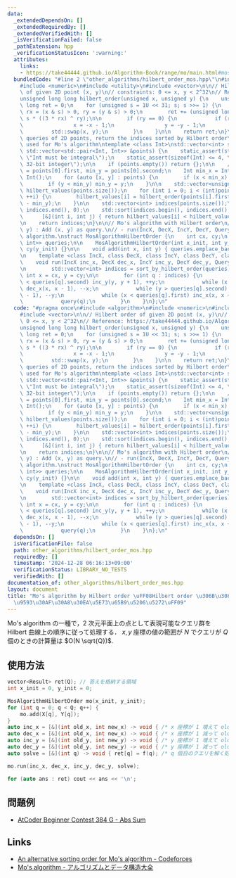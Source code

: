 ```yaml
---
data:
  _extendedDependsOn: []
  _extendedRequiredBy: []
  _extendedVerifiedWith: []
  _isVerificationFailed: false
  _pathExtension: hpp
  _verificationStatusIcon: ':warning:'
  attributes:
    links:
    - https://take44444.github.io/Algorithm-Book/range/mo/main.html#mos-algorithm
  bundledCode: "#line 2 \"other_algorithms/hilbert_order_mos.hpp\"\n#include <algorithm>\n\
    #include <numeric>\n#include <utility>\n#include <vector>\n\n// Hilbert order\
    \ of given 2D point (x, y)\n// constraints: 0 <= x, y < 2^32\n// Reference: https://take44444.github.io/Algorithm-Book/range/mo/main.html#mos-algorithm\n\
    unsigned long long hilbert_order(unsigned x, unsigned y) {\n    unsigned long\
    \ long ret = 0;\n    for (unsigned s = 1U << 31; s; s >>= 1) {\n        unsigned\
    \ rx = (x & s) > 0, ry = (y & s) > 0;\n        ret += (unsigned long long)s *\
    \ s * ((3 * rx) ^ ry);\n\n        if (ry == 0) {\n            if (rx == 1) {\n\
    \                x = -x - 1;\n                y = -y - 1;\n            }\n   \
    \         std::swap(x, y);\n        }\n    }\n\n    return ret;\n}\n\n// Given\
    \ queries of 2D points, return the indices sorted by Hilbert order\n// Can be\
    \ used for Mo's algorithm\ntemplate <class Int>\nstd::vector<int> sort_by_hilbert_order(const\
    \ std::vector<std::pair<Int, Int>> &points) {\n    static_assert(std::is_integral<Int>::value,\
    \ \"Int must be integral\");\n    static_assert(sizeof(Int) <= 4, \"Int must be\
    \ 32-bit integer\");\n\n    if (points.empty()) return {};\n\n    // Int min_x\
    \ = points[0].first, min_y = points[0].second;\n    Int min_x = Int(), min_y =\
    \ Int();\n    for (auto [x, y] : points) {\n        if (x < min_x) min_x = x;\n\
    \        if (y < min_y) min_y = y;\n    }\n\n    std::vector<unsigned long long>\
    \ hilbert_values(points.size());\n    for (int i = 0; i < (int)points.size();\
    \ ++i) {\n        hilbert_values[i] = hilbert_order(points[i].first - min_x, points[i].second\
    \ - min_y);\n    }\n\n    std::vector<int> indices(points.size());\n    std::iota(indices.begin(),\
    \ indices.end(), 0);\n    std::sort(indices.begin(), indices.end(),\n        \
    \      [&](int i, int j) { return hilbert_values[i] < hilbert_values[j]; });\n\
    \n    return indices;\n}\n\n// Mo's algorithm with Hilbert order\n// - add(x,\
    \ y) : Add (x, y) as query.\n// - run(IncX, DecX, IncY, DecY, Query) : run Mo's\
    \ algorithm.\nstruct MosAlgorithmHilbertOrder {\n    int cx, cy;\n    std::vector<std::pair<int,\
    \ int>> queries;\n\n    MosAlgorithmHilbertOrder(int x_init, int y_init) : cx(x_init),\
    \ cy(y_init) {}\n\n    void add(int x, int y) { queries.emplace_back(x, y); }\n\
    \n    template <class IncX, class DecX, class IncY, class DecY, class Query>\n\
    \    void run(IncX inc_x, DecX dec_x, IncY inc_y, DecY dec_y, Query query) {\n\
    \n        std::vector<int> indices = sort_by_hilbert_order(queries);\n       \
    \ int x = cx, y = cy;\n\n        for (int q : indices) {\n            while (y\
    \ < queries[q].second) inc_y(y, y + 1), ++y;\n            while (x > queries[q].first)\
    \ dec_x(x, x - 1), --x;\n            while (y > queries[q].second) dec_y(y, y\
    \ - 1), --y;\n            while (x < queries[q].first) inc_x(x, x + 1), ++x;\n\
    \            query(q);\n        }\n    }\n};\n"
  code: "#pragma once\n#include <algorithm>\n#include <numeric>\n#include <utility>\n\
    #include <vector>\n\n// Hilbert order of given 2D point (x, y)\n// constraints:\
    \ 0 <= x, y < 2^32\n// Reference: https://take44444.github.io/Algorithm-Book/range/mo/main.html#mos-algorithm\n\
    unsigned long long hilbert_order(unsigned x, unsigned y) {\n    unsigned long\
    \ long ret = 0;\n    for (unsigned s = 1U << 31; s; s >>= 1) {\n        unsigned\
    \ rx = (x & s) > 0, ry = (y & s) > 0;\n        ret += (unsigned long long)s *\
    \ s * ((3 * rx) ^ ry);\n\n        if (ry == 0) {\n            if (rx == 1) {\n\
    \                x = -x - 1;\n                y = -y - 1;\n            }\n   \
    \         std::swap(x, y);\n        }\n    }\n\n    return ret;\n}\n\n// Given\
    \ queries of 2D points, return the indices sorted by Hilbert order\n// Can be\
    \ used for Mo's algorithm\ntemplate <class Int>\nstd::vector<int> sort_by_hilbert_order(const\
    \ std::vector<std::pair<Int, Int>> &points) {\n    static_assert(std::is_integral<Int>::value,\
    \ \"Int must be integral\");\n    static_assert(sizeof(Int) <= 4, \"Int must be\
    \ 32-bit integer\");\n\n    if (points.empty()) return {};\n\n    // Int min_x\
    \ = points[0].first, min_y = points[0].second;\n    Int min_x = Int(), min_y =\
    \ Int();\n    for (auto [x, y] : points) {\n        if (x < min_x) min_x = x;\n\
    \        if (y < min_y) min_y = y;\n    }\n\n    std::vector<unsigned long long>\
    \ hilbert_values(points.size());\n    for (int i = 0; i < (int)points.size();\
    \ ++i) {\n        hilbert_values[i] = hilbert_order(points[i].first - min_x, points[i].second\
    \ - min_y);\n    }\n\n    std::vector<int> indices(points.size());\n    std::iota(indices.begin(),\
    \ indices.end(), 0);\n    std::sort(indices.begin(), indices.end(),\n        \
    \      [&](int i, int j) { return hilbert_values[i] < hilbert_values[j]; });\n\
    \n    return indices;\n}\n\n// Mo's algorithm with Hilbert order\n// - add(x,\
    \ y) : Add (x, y) as query.\n// - run(IncX, DecX, IncY, DecY, Query) : run Mo's\
    \ algorithm.\nstruct MosAlgorithmHilbertOrder {\n    int cx, cy;\n    std::vector<std::pair<int,\
    \ int>> queries;\n\n    MosAlgorithmHilbertOrder(int x_init, int y_init) : cx(x_init),\
    \ cy(y_init) {}\n\n    void add(int x, int y) { queries.emplace_back(x, y); }\n\
    \n    template <class IncX, class DecX, class IncY, class DecY, class Query>\n\
    \    void run(IncX inc_x, DecX dec_x, IncY inc_y, DecY dec_y, Query query) {\n\
    \n        std::vector<int> indices = sort_by_hilbert_order(queries);\n       \
    \ int x = cx, y = cy;\n\n        for (int q : indices) {\n            while (y\
    \ < queries[q].second) inc_y(y, y + 1), ++y;\n            while (x > queries[q].first)\
    \ dec_x(x, x - 1), --x;\n            while (y > queries[q].second) dec_y(y, y\
    \ - 1), --y;\n            while (x < queries[q].first) inc_x(x, x + 1), ++x;\n\
    \            query(q);\n        }\n    }\n};\n"
  dependsOn: []
  isVerificationFile: false
  path: other_algorithms/hilbert_order_mos.hpp
  requiredBy: []
  timestamp: '2024-12-28 06:16:13+09:00'
  verificationStatus: LIBRARY_NO_TESTS
  verifiedWith: []
documentation_of: other_algorithms/hilbert_order_mos.hpp
layout: document
title: "Mo's algorithm by Hilbert order \uFF08Hilbert order \u306B\u3088\u308B\u533A\
  \u9593\u30AF\u30A8\u30EA\u5E73\u65B9\u5206\u5272\uFF09"
---
```


Mo's algorithm の一種で，2 次元平面上の点として表現可能なクエリ群を Hilbert 曲線上の順序に従って処理する． $x, y$ 座標の値の範囲が $N$ でクエリが $Q$ 個のときの計算量は $O(N \sqrt{Q})$.

## 使用方法

```cpp
vector<Result> ret(Q); // 答えを格納する領域
int x_init = 0, y_init = 0;

MosAlgorithmHilbertOrder mo(x_init, y_init);
for (int q = 0; q < Q; q++) {
    mo.add(X[q], Y[q]);
}
auto inc_x = [&](int old_x, int new_x) -> void { /* x 座標が 1 増えて old_x から new_x になったときの処理 */ };
auto dec_x = [&](int old_x, int new_x) -> void { /* x 座標が 1 減って old_x から new_x になったときの処理 */ };
auto inc_y = [&](int old_y, int new_y) -> void { /* y 座標が 1 増えて old_y から new_y になったときの処理 */ };
auto dec_y = [&](int old_y, int new_y) -> void { /* y 座標が 1 減って old_y から new_y になったときの処理 */ };
auto solve = [&](int q) -> void { ret[q] = f(q); /* q 個目のクエリを解く処理 */ };

mo.run(inc_x, dec_x, inc_y, dec_y, solve);

for (auto ans : ret) cout << ans << '\n';
```

## 問題例

- [AtCoder Beginner Contest 384 G - Abs Sum](https://atcoder.jp/contests/abc384/tasks/abc384_g)

## Links

- [An alternative sorting order for Mo's algorithm - Codeforces](https://codeforces.com/blog/entry/61203)
- [Mo's algorithm - アルゴリズムとデータ構造大全](https://take44444.github.io/Algorithm-Book/range/mo/main.html)
